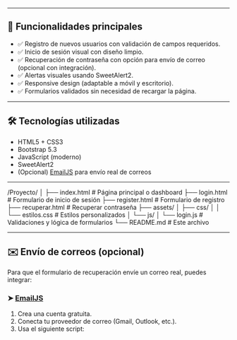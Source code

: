 
---

## 🚀 Funcionalidades principales

- ✅ Registro de nuevos usuarios con validación de campos requeridos.
- ✅ Inicio de sesión visual con diseño limpio.
- ✅ Recuperación de contraseña con opción para envío de correo (opcional con integración).
- ✅ Alertas visuales usando SweetAlert2.
- ✅ Responsive design (adaptable a móvil y escritorio).
- ✅ Formularios validados sin necesidad de recargar la página.

---

## 🛠️ Tecnologías utilizadas

- HTML5 + CSS3
- Bootstrap 5.3
- JavaScript (moderno)
- SweetAlert2
- (Opcional) [EmailJS](https://www.emailjs.com/) para envío real de correos

---

/Proyecto/
│
├── index.html         # Página principal o dashboard
├── login.html         # Formulario de inicio de sesión
├── register.html      # Formulario de registro
├── recuperar.html     # Recuperar contraseña
├── assets/
│ ├── css/
│ │ └── estilos.css    # Estilos personalizados
│ └── js/
│ └── login.js         # Validaciones y lógica de formularios
└── README.md          # Este archivo


---

## ✉️ Envío de correos (opcional)

Para que el formulario de recuperación envíe un correo real, puedes integrar:

### ➤ [EmailJS](https://www.emailjs.com/)

1. Crea una cuenta gratuita.
2. Conecta tu proveedor de correo (Gmail, Outlook, etc.).
3. Usa el siguiente script:

 

